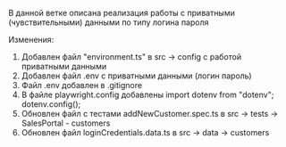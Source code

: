 В данной ветке описана реализация работы с приватными (чувствительными) данными по типу логина пароля

Изменения:
1. Добавлен файл "environment.ts" в src -> config с работой приватными данными
2. Добавлен файл .env с приватными данными (логин пароль)
3. Файл .env добавлен в .gitignore
4. В файле playwright.config добавлены import dotenv from "dotenv"; dotenv.config();
5. Обновлен файл с тестами addNewCustomer.spec.ts в src -> tests -> SalesPortal - customers
6. Обновлен файл loginCredentials.data.ts в src -> data -> customers 
